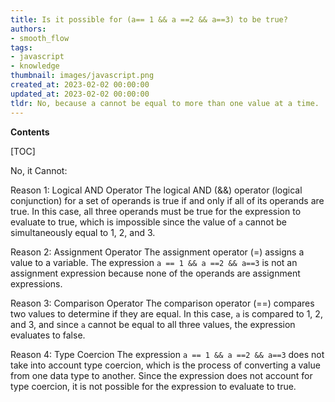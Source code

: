 ```yaml
---
title: Is it possible for (a== 1 && a ==2 && a==3) to be true?
authors:
- smooth_flow
tags:
- javascript
- knowledge
thumbnail: images/javascript.png
created_at: 2023-02-02 00:00:00
updated_at: 2023-02-02 00:00:00
tldr: No, because a cannot be equal to more than one value at a time.
---
```


**Contents**

[TOC]

No, it Cannot:

Reason 1:
Logical AND Operator
The logical AND (&&) operator (logical conjunction) for a set of operands is true if and only if all of its operands are true. In this case, all three operands must be true for the expression to evaluate to true, which is impossible since the value of `a` cannot be simultaneously equal to 1, 2, and 3.

Reason 2:
Assignment Operator
The assignment operator (=) assigns a value to a variable. The expression `a == 1 && a ==2 && a==3` is not an assignment expression because none of the operands are assignment expressions.

Reason 3:
Comparison Operator
The comparison operator (==) compares two values to determine if they are equal. In this case, `a` is compared to 1, 2, and 3, and since `a` cannot be equal to all three values, the expression evaluates to false.

Reason 4:
Type Coercion
The expression `a == 1 && a ==2 && a==3` does not take into account type coercion, which is the process of converting a value from one data type to another. Since the expression does not account for type coercion, it is not possible for the expression to evaluate to true.
